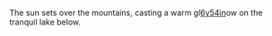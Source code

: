 The sun sets over the mountains, casting a warm gl<a href="https://en.ueh.edu.vn/new-free-robux_EF62YS.pdf">6y54in</a>ow on the tranquil lake below. 
